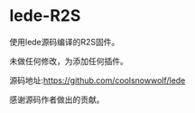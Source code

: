# lede-R2S
使用lede源码编译的R2S固件。

未做任何修改，为添加任何插件。

源码地址:https://github.com/coolsnowwolf/lede

感谢源码作者做出的贡献。
